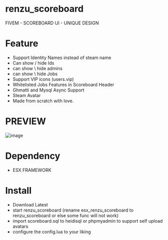 # renzu_scoreboard
FIVEM - SCOREBOARD UI - UNIQUE DESIGN

# Feature 
- Support Identity Names instead of steam name
- Can show / hide Ids 
- can show \ hide admins
- can show \ hide Jobs
- Support VIP icons (users.vip)
- Whitelisted Jobs Features in Scoreboard Header
- Ghmatti and Mysql Async Support
- Steam Avatar
- Made from scratch with love.

# PREVIEW
![image](https://user-images.githubusercontent.com/82306584/127774646-c567f003-f64d-4665-a203-abeab312849d.png)
# Dependency
- ESX FRAMEWORK

# Install
- Download Latest 
- start renzu_scoreboard (rename esx_renzu_scoreboard to renzu_scoreboard or else some func will not work)
- import scoreboard.sql to heidisql or phpmyadmin to support self upload avatars
- configure the config.lua to your liking
